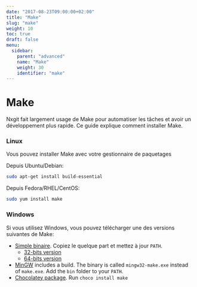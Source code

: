 ```yaml
---
date: "2017-08-23T09:00:00+02:00"
title: "Make"
slug: "make"
weight: 10
toc: true
draft: false
menu:
  sidebar:
    parent: "advanced"
    name: "Make"
    weight: 30
    identifier: "make"
---
```


# Make

Nxgit fait largement usage de Make pour automatiser les tâches et avoir un développement plus rapide. Ce guide explique comment installer Make.

### Linux

Vous pouvez installer Make avec votre gestionnaire de paquetages 

Depuis Ubuntu/Debian:

```bash
sudo apt-get install build-essential
```

Depuis Fedora/RHEL/CentOS:

```bash
sudo yum install make
```

### Windows

Si vous utilisez Windows, vous pouvez télécharger une des versions suivantes de Make:

- [Simple binaire](http://www.equation.com/servlet/equation.cmd?fa=make). Copiez le quelque part et mettez à jour `PATH`.
  - [32-bits version](ftp://ftp.equation.com/make/32/make.exe)
  - [64-bits version](ftp://ftp.equation.com/make/64/make.exe)
- [MinGW](http://www.mingw.org/) includes a build. The binary is called `mingw32-make.exe` instead of `make.exe`. Add the `bin` folder to your `PATH`.
- [Chocolatey package](https://chocolatey.org/packages/make). Run `choco install make`
